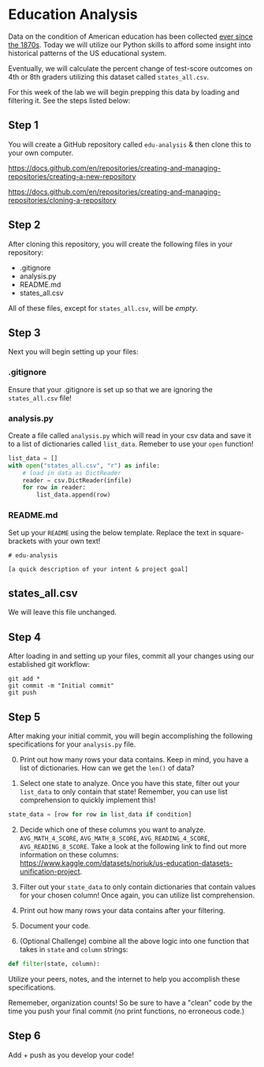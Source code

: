 # Education Analysis

Data on the condition of American education has been collected [ever since the 1870s](https://nces.ed.gov/naal/lit_history.asp). Today we will utilize our Python skills to afford some insight into historical patterns of the US educational system.

Eventually, we will calculate the percent change of test-score outcomes on 4th or 8th graders utilizing this dataset called `states_all.csv`.

For this week of the lab we will begin prepping this data by loading and filtering it. See the steps listed below:

## Step 1

You will create a GitHub repository called `edu-analysis` & then clone this to your own computer. 

https://docs.github.com/en/repositories/creating-and-managing-repositories/creating-a-new-repository 

https://docs.github.com/en/repositories/creating-and-managing-repositories/cloning-a-repository 

## Step 2

After cloning this repository, you will create the following files in your repository:

* .gitignore
* analysis.py
* README.md
* states_all.csv

All of these files, except for `states_all.csv`, will be *empty*.

## Step 3

Next you will begin setting up your files:

### .gitignore

Ensure that your .gitignore is set up so that we are ignoring the `states_all.csv` file!

### analysis.py

Create a file called `analysis.py` which will read in your csv data and save it to a list of dictionaries called `list_data`. Remeber to use your `open` function!

```python
list_data = []
with open("states_all.csv", "r") as infile:
    # load in data as DictReader
    reader = csv.DictReader(infile)
    for row in reader:
        list_data.append(row)
```

### README.md

Set up your `README` using the below template. Replace the text in square-brackets with your own text!

```
# edu-analysis

[a quick description of your intent & project goal]
```

## states_all.csv

We will leave this file unchanged.

## Step 4

After loading in and setting up your files, commit all your changes using our established git workflow:
```
git add *
git commit -m "Initial commit"
git push
```

## Step 5

After making your initial commit, you will begin accomplishing the following specifications for your `analysis.py` file. 

0. Print out how many rows your data contains. Keep in mind, you have a list of dictionaries. How can we get the `len()` of data?

1. Select one state to analyze. Once you have this state, filter out your `list_data` to only contain that state! Remember, you can use list comprehension to quickly implement this!

```python
state_data = [row for row in list_data if condition]
```

2. Decide which one of these columns you want to analyze. `AVG_MATH_4_SCORE`, `AVG_MATH_8_SCORE`, `AVG_READING_4_SCORE`, `AVG_READING_8_SCORE`. Take a look at the following link to find out more information on these columns: https://www.kaggle.com/datasets/noriuk/us-education-datasets-unification-project. 

3. Filter out your `state_data` to only contain dictionaries that contain values for your chosen column! Once again, you can utilize list comprehension.
 
4. Print out how many rows your data contains after your filtering.

5. Document your code.

6. (Optional Challenge) combine all the above logic into one function that takes in `state` and `column` strings:
```python
def filter(state, column):
```

Utilize your peers, notes, and the internet to help you accomplish these specifications.

Rememeber, organization counts! So be sure to have a "clean" code by the time you push your final commit (no print functions, no erroneous code.)

## Step 6

Add + push as you develop your code!